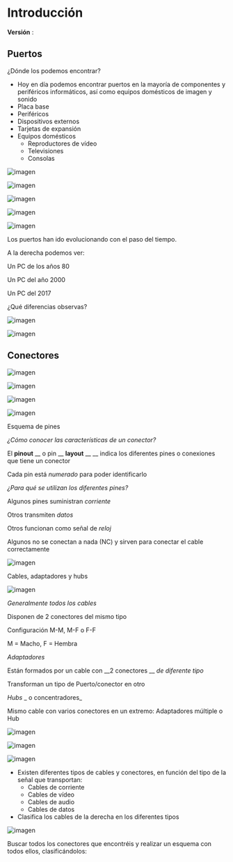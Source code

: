 # Introducción

__Versión__ :

## Puertos

¿Dónde los podemos encontrar?

* Hoy en día podemos encontrar puertos en la mayoría de componentes y periféricos informáticos, así como equipos domésticos de imagen y sonido
* Placa base
* Periféricos
* Dispositivos externos
* Tarjetas de expansión
* Equipos domésticos
  * Reproductores de vídeo
  * Televisiones
  * Consolas

![imagen](img/1_Conectores_%28Introduccion%290.jpg)

![imagen](img/1_Conectores_%28Introduccion%291.jpg)

![imagen](img/1_Conectores_%28Introduccion%292.jpg)

![imagen](img/1_Conectores_%28Introduccion%293.jpg)

![imagen](img/1_Conectores_%28Introduccion%294.jpg)

Los puertos han ido evolucionando con el paso del tiempo\.

A la derecha podemos ver:

Un PC de los años 80

Un PC del año 2000

Un PC del 2017

¿Qué diferencias observas?

![imagen](img/1_Conectores_%28Introduccion%295.png)

![imagen](img/1_Conectores_%28Introduccion%296.jpg)

## Conectores

![imagen](img/1_Conectores_%28Introduccion%297.png)

![imagen](img/1_Conectores_%28Introduccion%298.jpg)

![imagen](img/1_Conectores_%28Introduccion%299.jpg)

![imagen](img/1_Conectores_%28Introduccion%2910.gif)

Esquema de pines

_¿Cómo conocer las características de un conector?_

El  __pinout__  __ o pin __  __layout__  __ __ indica los diferentes pines o conexiones que tiene un conector

Cada pin está  _numerado_  para poder identificarlo

_¿Para qué se utilizan los diferentes pines?_

Algunos pines suministran  _corriente_

Otros transmiten  _datos_

Otros funcionan como señal de  _reloj_

Algunos no se conectan a nada \(NC\) y sirven para conectar el cable correctamente

![imagen](img/1_Conectores_%28Introduccion%2911.png)

Cables, adaptadores y hubs

![imagen](img/1_Conectores_%28Introduccion%2912.jpg)

_Generalmente todos los cables_

Disponen de 2 conectores del mismo tipo

Configuración M\-M, M\-F o F\-F

M = Macho, F = Hembra

_Adaptadores_

Están formados por un cable con  __2 conectores __  _de diferente tipo_

Transforman un tipo de Puerto/conector en otro

_Hubs_  _ o concentradores_

Mismo cable con varios conectores en un extremo: Adaptadores múltiple o Hub

![imagen](img/1_Conectores_%28Introduccion%2913.jpg)

![imagen](img/1_Conectores_%28Introduccion%2914.jpg)

![imagen](img/1_Conectores_%28Introduccion%2915.jpg)

* Existen diferentes tipos de cables y conectores, en función del tipo de la señal que transportan:
  * Cables de corriente
  * Cables de vídeo
  * Cables de audio
  * Cables de datos
* Clasifica los cables de la derecha en los diferentes tipos

![imagen](img/1_Conectores_%28Introduccion%2916.jpg)

Buscar todos los conectores que encontréis y realizar un esquema con todos ellos, clasificándolos:

